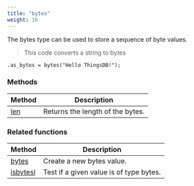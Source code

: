 ```yaml
---
title: "bytes"
weight: 16
---
```


The bytes type can be used to store a sequence of byte values.

> This code converts a string to bytes

```thingsdb,should_pass
.as_bytes = bytes("Hello ThingsDB!");
```

### Methods

Method | Description
------ | -----------
[len](./len) | Returns the length of the bytes.

### Related functions

Method | Description
------ | -----------
[bytes](../../collection-api/bytes) | Create a new bytes value.
[isbytesl](../../collection-api/isbytes) | Test if a given value is of type bytes.

